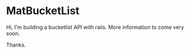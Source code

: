 # MatBucketList

Hi, I'm building a bucketlist API with rails. More information to come very soon.

Thanks.